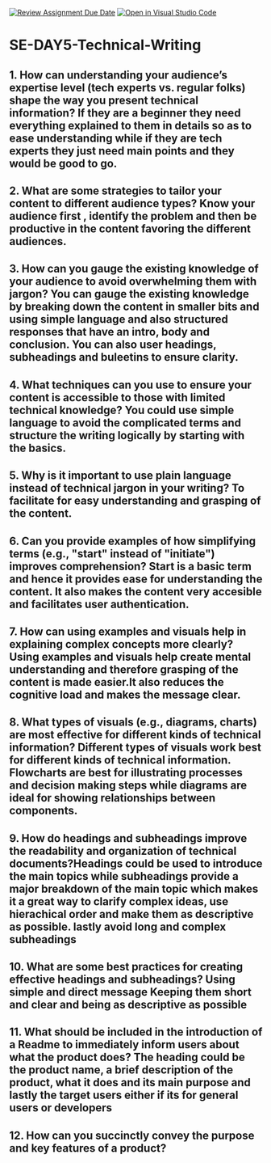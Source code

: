 [![Review Assignment Due Date](https://classroom.github.com/assets/deadline-readme-button-22041afd0340ce965d47ae6ef1cefeee28c7c493a6346c4f15d667ab976d596c.svg)](https://classroom.github.com/a/zsAR-pyY)
[![Open in Visual Studio Code](https://classroom.github.com/assets/open-in-vscode-2e0aaae1b6195c2367325f4f02e2d04e9abb55f0b24a779b69b11b9e10269abc.svg)](https://classroom.github.com/online_ide?assignment_repo_id=18480997&assignment_repo_type=AssignmentRepo)
# SE-DAY5-Technical-Writing
## 1. How can understanding your audience’s expertise level (tech experts vs. regular folks) shape the way you present technical information? If they are a beginner they need everything explained to them in details so as to ease understanding while if they are tech experts they just need main points and they would be good to go.
## 2. What are some strategies to tailor your content to different audience types? Know your audience first , identify the problem and then be productive in the content favoring the different audiences.
## 3. How can you gauge the existing knowledge of your audience to avoid overwhelming them with jargon? You can gauge the existing knowledge by breaking down the content in smaller bits and using simple language and also structured responses that have an intro, body and conclusion. You can also user headings, subheadings and buleetins to ensure clarity.
## 4. What techniques can you use to ensure your content is accessible to those with limited technical knowledge? You could use simple language to avoid the complicated terms and structure the writing logically by starting with the basics.
## 5. Why is it important to use plain language instead of technical jargon in your writing? To facilitate for easy understanding and grasping of the content.
## 6. Can you provide examples of how simplifying terms (e.g., "start" instead of "initiate") improves comprehension? Start is a basic term and hence it provides ease for understanding the content. It also makes the content very accesible and facilitates user authentication.
## 7. How can using examples and visuals help in explaining complex concepts more clearly? Using examples and visuals help create mental understanding and therefore grasping of the content is made easier.It also reduces the cognitive load and makes the message clear.
## 8. What types of visuals (e.g., diagrams, charts) are most effective for different kinds of technical information? Different types of visuals work best for different kinds of technical information. Flowcharts are best for illustrating processes and decision making steps while diagrams are ideal for showing relationships between components.
## 9. How do headings and subheadings improve the readability and organization of technical documents?Headings could be used to introduce the main topics while subheadings provide a major breakdown of the main topic  which makes it a great way to clarify complex ideas, use hierachical order and make them as descriptive as possible. lastly avoid long and complex subheadings
## 10. What are some best practices for creating effective headings and subheadings? Using simple and direct message Keeping them short and clear and being as descriptive as possible
## 11. What should be included in the introduction of a Readme to immediately inform users about what the product does? The heading could be the product name, a brief description of the product, what it does and its main purpose and lastly the target users either if its for general users or developers
## 12. How can you succinctly convey the purpose and key features of a product?

